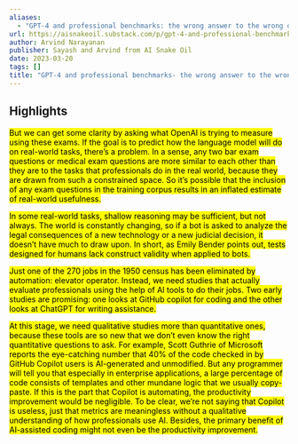 ```yaml
---
aliases:
  - "GPT-4 and professional benchmarks: the wrong answer to the wrong question"
url: https://aisnakeoil.substack.com/p/gpt-4-and-professional-benchmarks
author: Arvind Narayanan
publisher: Sayash and Arvind from AI Snake Oil
date: 2023-03-20
tags: []
title: "GPT-4 and professional benchmarks- the wrong answer to the wrong question"
---
```


## Highlights
<mark>But we can get some clarity by asking what OpenAI is trying to measure using these exams. If the goal is to predict how the language model will do on real-world tasks, there’s a problem. In a sense, any two bar exam questions or medical exam questions are more similar to each other than they are to the tasks that professionals do in the real world, because they are drawn from such a constrained space. So it’s possible that the inclusion of any exam questions in the training corpus results in an inflated estimate of real-world usefulness.</mark>

<mark>In some real-world tasks, shallow reasoning may be sufficient, but not always. The world is constantly changing, so if a bot is asked to analyze the legal consequences of a new technology or a new judicial decision, it doesn’t have much to draw upon. In short, as Emily Bender points out, tests designed for humans lack construct validity when applied to bots.</mark>

<mark>Just one of the 270 jobs in the 1950 census has been eliminated by automation: elevator operator. Instead, we need studies that actually evaluate professionals using the help of AI tools to do their jobs. Two early studies are promising: one looks at GitHub copilot for coding and the other looks at ChatGPT for writing assistance.</mark>

<mark>At this stage, we need qualitative studies more than quantitative ones, because these tools are so new that we don’t even know the right quantitative questions to ask. For example, Scott Guthrie of Microsoft reports the eye-catching number that 40% of the code checked in by GitHub Copilot users is AI-generated and unmodified. But any programmer will tell you that especially in enterprise applications, a large percentage of code consists of templates and other mundane logic that we usually copy-paste. If this is the part that Copilot is automating, the productivity improvement would be negligible. To be clear, we’re not saying that Copilot is useless, just that metrics are meaningless without a qualitative understanding of how professionals use AI. Besides, the primary benefit of AI-assisted coding might not even be the productivity improvement.</mark>